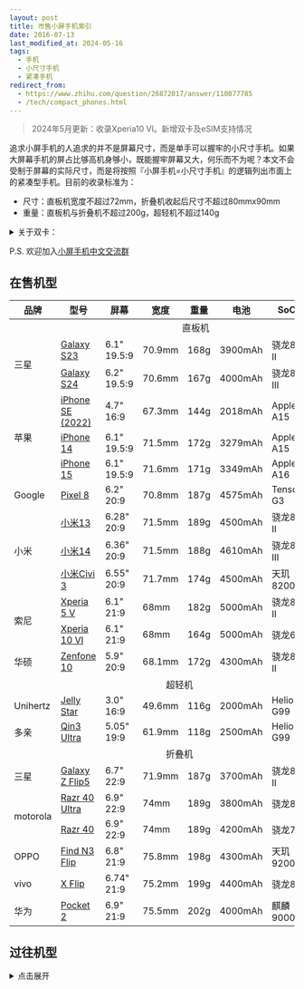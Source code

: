 ```yaml
---
layout: post
title: 市售小屏手机索引
date: 2016-07-13
last_modified_at: 2024-05-16
tags:
  - 手机
  - 小尺寸手机
  - 紧凑手机
redirect_from:
  - https://www.zhihu.com/question/26872017/answer/110877785
  - /tech/compact_phones.html
---
```

> 2024年5月更新：收录Xperia10 VI。新增双卡及eSIM支持情况

追求小屏手机的人追求的并不是屏幕尺寸，而是单手可以握牢的小尺寸手机。如果大屏幕手机的屏占比够高机身够小，既能握牢屏幕又大，何乐而不为呢？本文不会受制于屏幕的实际尺寸，而是将按照『小屏手机=小尺寸手机』的逻辑列出市面上的紧凑型手机。目前的收录标准为：

- 尺寸：直板机宽度不超过72mm，折叠机收起后尺寸不超过80mmx90mm
- 重量：直板机与折叠机不超过200g，超轻机不超过140g

<details><summary>关于双卡：</summary>p代表实体SIM，e代表eSIM。p+p/e代表支持双实体SIM或者实体+eSIM的双卡双待，p+e代表单实体卡槽，可通过eSIM支持双卡双待，p/e+p/e代表支持实体与eSIM任意组合的双卡双待；[ESIM支持情况](https://bmzhp.com/uncategorized/516.html)因销售市场而异。中国移动、中国电信、中国联通的ESIM业务仅限于手表、平板，并没有开放手机端业务，因此表中列出的全部手机的国行版本都是不支持ESIM的。</details>

P.S. 欢迎加入[小屏手机中文交流群](https://t.me/compact_phones)
## 在售机型

<table>
<thead><tr>
	<th>品牌</th>
	<th>型号</th>
	<th>屏幕</th>
	<th>宽度</th>
	<th>重量</th>
	<th>电池</th>
	<th>SoC</th>
	<th>双卡</th>
	<th>年份</th>
</tr>
</thead>
<tbody>
<tr>
	<td colspan="9" style="text-align:center">直板机</td>
</tr>
<tr>
	<td rowspan="2">三星</td>
	<td><a href="https://www.samsung.com/cn/smartphones/galaxy-s23/" target="_blank">Galaxy S23</a></td>
	<td>6.1" 19.5:9</td>
	<td>70.9mm</td>
	<td>168g</td>
	<td>3900mAh</td>
	<td>骁龙8 II</td>
	<td>p+p/e</td>
	<td>2023</td>
</tr>
<tr>
	<td><a href="https://www.samsung.com/cn/smartphones/galaxy-s24/" target="_blank">Galaxy S24</a></td>
	<td>6.2" 19.5:9</td>
	<td>70.6mm</td>
	<td>167g</td>
	<td>4000mAh</td>
	<td>骁龙8 III</td>
	<td>p+p/e</td>
	<td>2024</td>
</tr>
<tr>
	<td rowspan="3">苹果</td>
	<td><a href="https://www.apple.com.cn/iphone-se/" target="_blank">iPhone SE (2022)</a></td>
	<td>4.7" 16:9</td>
	<td>67.3mm</td>
	<td>144g</td>
	<td>2018mAh</td>
	<td>Apple A15</td>
	<td>p+e</td>
	<td>2022</td>
</tr>
<tr>
	<td><a href="https://www.apple.com.cn/iphone-14/" target="_blank">iPhone 14</a></td>
	<td>6.1" 19.5:9</td>
	<td>71.5mm</td>
	<td>172g</td>
	<td>3279mAh</td>
	<td>Apple A15</td>
	<td>p/e+p/e</td>
	<td>2022</td>
</tr>
<tr>
	<td><a href="https://www.apple.com.cn/iphone-15/" target="_blank">iPhone 15</a></td>
	<td>6.1" 19.5:9</td>
	<td>71.6mm</td>
	<td>171g</td>
	<td>3349mAh</td>
	<td>Apple A16</td>
	<td>p/e+p/e</td>
	<td>2023</td>
</tr>
<tr>
	<td rowspan="1">Google</td>
	<td><a href="https://store.google.com/us/product/pixel_8" target="_blank">Pixel 8</a></td>
	<td>6.2" 20:9</td>
	<td>70.8mm</td>
	<td>187g</td>
	<td>4575mAh</td>
	<td>Tensor G3</td>
	<td>p/e+e</td>
	<td>2023</td>
</tr>
<tr>
	<td rowspan="3">小米</td>
	<td><a href="https://www.mi.com/xiaomi-13" target="_blank">小米13</a></td>
	<td>6.28" 20:9</td>
	<td>71.5mm</td>
	<td>189g</td>
	<td>4500mAh</td>
	<td>骁龙8 II</td>
	<td>p+p/e</td>
	<td>2022</td>
</tr>
<tr>
	<td><a href="https://www.mi.com/xiaomi-14" target="_blank">小米14</a></td>
	<td>6.36" 20:9</td>
	<td>71.5mm</td>
	<td>188g</td>
	<td>4610mAh</td>
	<td>骁龙8 III</td>
	<td>p+p/e</td>
	<td>2023</td>
</tr>
<tr>
	<td><a href="https://www.mi.com/xiaomi-civi-3" target="_blank">小米Civi 3</a></td>
	<td>6.55" 20:9</td>
	<td>71.7mm</td>
	<td>174g</td>
	<td>4500mAh</td>
	<td>天玑8200U</td>
	<td>p+p</td>
	<td>2023</td>
</tr>
<tr>
	<td rowspan="2">索尼</td>
	<td><a href="https://www.sonystyle.com.cn/products/xperia/xperia_5m5/xperia_5m5_blue.html" target="_blank">Xperia 5 V</a></td>
	<td>6.1" 21:9</td>
	<td>68mm</td>
	<td>182g</td>
	<td>5000mAh</td>
	<td>骁龙8 II</td>
	<td>p+p/e</td>
	<td>2023</td>
</tr>
<tr>
	<td><a href="https://www.sony.com.hk/zh/smartphones/products/xperia-10m6" target="_blank">Xperia 10 VI</a></td>
	<td>6.1" 21:9</td>
	<td>68mm</td>
	<td>164g</td>
	<td>5000mAh</td>
	<td>骁龙6</td>
	<td>p+p/e</td>
	<td>2024</td>
</tr>
<tr>
	<td>华硕</td>
	<td><a href="https://www.asus.com/us/mobile-handhelds/phones/zenfone/zenfone-10" target="_blank">Zenfone 10</a></td>
	<td>5.9" 20:9</td>
	<td>68.1mm</td>
	<td>172g</td>
	<td>4300mAh</td>
	<td>骁龙8 II</td>
	<td>p+p</td>
	<td>2023</td>
</tr>
<tr>
	<td colspan="8" style="text-align:center">超轻机</td>
</tr>
<tr>
	<td rowspan="1">Unihertz</td>
	<td><a href="https://item.jd.com/10081652740282.html" target="_blank">Jelly Star</a></td>
	<td>3.0" 16:9</td>
	<td>49.6mm</td>
	<td>116g</td>
	<td>2000mAh</td>
	<td>Helio G99</td>
	<td>p+p</td>
	<td>2023</td>
</tr>
<tr>
	<td rowspan="1">多亲</td>
	<td><a href="https://item.jd.com/100062650381.html" target="_blank">Qin3 Ultra</a></td>
	<td>5.05" 19:9</td>
	<td>61.9mm</td>
	<td>118g</td>
	<td>2500mAh</td>
	<td>Helio G99</td>
	<td>p</td>
	<td>2023</td>
</tr>
<tr>
	<td colspan="8" style="text-align:center">折叠机</td>
</tr>
<tr>
	<td rowspan="1">三星</td>
	<td><a href="https://www.samsung.com/cn/smartphones/galaxy-z-flip5/" target="_blank">Galaxy Z Flip5</a></td>
	<td>6.7" 22:9</td>
	<td>71.9mm</td>
	<td>187g</td>
	<td>3700mAh</td>
	<td>骁龙8 II</td>
	<td>p+e</td>
	<td>2023</td>
</tr>
<tr>
	<td rowspan="2">motorola</td>
	<td><a href="https://item.lenovo.com.cn/product/1030281.html" target="_blank">Razr 40 Ultra</a></td>
	<td>6.9" 22:9</td>
	<td>74mm</td>
	<td>189g</td>
	<td>3800mAh</td>
	<td>骁龙8+</td>
	<td>p+p/e</td>
	<td>2023</td>
</tr>
<tr>
	<td><a href="https://item.lenovo.com.cn/product/1030630.html" target="_blank">Razr 40</a></td>
	<td>6.9" 22:9</td>
	<td>74mm</td>
	<td>189g</td>
	<td>4200mAh</td>
	<td>骁龙7</td>
	<td>p+p/e</td>
	<td>2023</td>
</tr>
<tr>
	<td rowspan="1">OPPO</td>
	<td><a href="https://www.oppo.com/cn/smartphones/series-find-n/find-n3-flip/" target="_blank">Find N3 Flip</a></td>
	<td>6.8" 21:9</td>
	<td>75.8mm</td>
	<td>198g</td>
	<td>4300mAh</td>
	<td>天玑9200</td>
	<td>p+p/e</td>
	<td>2023</td>
</tr>
<tr>
	<td rowspan="1">vivo</td>
	<td><a href="https://www.vivo.com.cn/vivo/xflip" target="_blank">X Flip</a></td>
	<td>6.74" 21:9</td>
	<td>75.2mm</td>
	<td>199g</td>
	<td>4400mAh</td>
	<td>骁龙8+</td>
	<td>p+p</td>
	<td>2023</td>
</tr>
<tr>
	<td rowspan="1">华为</td>
	<td><a href="https://consumer.huawei.com/cn/phones/pocket-2/" target="_blank">Pocket 2</a></td>
	<td>6.9" 21:9</td>
	<td>75.5mm</td>
	<td>202g</td>
	<td>4000mAh</td>
	<td>麒麟9000S</td>
	<td>p+p</td>
	<td>2024</td>
</tr>
</tbody>
</table>

## 过往机型

<details><summary>点击展开</summary>
<table>
	<thead><tr>
		<th>品牌</th>
		<th>型号</th>
		<th>屏幕</th>
		<th>宽度</th>
		<th>重量</th>
		<th>电池</th>
		<th>SoC</th>
		<th>年份</th>
	</tr>
	</thead>
	<tbody>
	<tr>
		<td colspan="8" style="text-align:center">折叠机</td>
	</tr>
	<tr>
		<td rowspan="4">三星</td>
		<td>Galaxy Z Flip</td>
		<td>6.7" 22:9</td>
		<td>73.6mm</td>
		<td>183g</td>
		<td>3300mAh</td>
		<td>骁龙855+</td>
		<td>2020</td>
	</tr>
	<tr>
		<td>Galaxy Z Flip 5G</td>
		<td>6.7" 22:9</td>
		<td>73.6mm</td>
		<td>183g</td>
		<td>3300mAh</td>
		<td>骁龙865+</td>
		<td>2020</td>
	</tr>
	<tr>
		<td>Galaxy Z Flip3 5G</td>
		<td>6.7" 22:9</td>
		<td>72.2mm</td>
		<td>183g</td>
		<td>3300mAh</td>
		<td>骁龙888</td>
		<td>2021</td>
	</tr>
	<tr>
	<td>Galaxy Z Flip4</td>
	<td>6.7" 22:9</td>
	<td>71.9mm</td>
	<td>187g</td>
	<td>3700mAh</td>
	<td>骁龙8</td>
	<td>2022</td>
	</tr>
	<tr>
		<td rowspan="3">motorola</td>
		<td>Razr 2019</td>
		<td>6.2" 22:9</td>
		<td>72mm</td>
		<td>205g</td>
		<td>2510mAh</td>
		<td>骁龙710</td>
		<td>2019</td>
	</tr>
	<tr>
		<td>Razr 5G</td>
		<td>6.2" 22:9</td>
		<td>72.6mm</td>
		<td>192g</td>
		<td>2800mAh</td>
		<td>骁龙765G</td>
		<td>2020</td>
	</tr>
	<tr>
		<td>Razr 2022</td>
		<td>6.7" 20:9</td>
		<td>79.8mm</td>
		<td>200g</td>
		<td>3500mAh</td>
		<td>骁龙888</td>
		<td>2022</td>
	</tr>
	<tr>
	<td rowspan="1">OPPO</td>
	<td>Find N2 Flip</td>
	<td>6.8" 21:9</td>
	<td>75.2mm</td>
	<td>191g</td>
	<td>4300mAh</td>
	<td>天玑9000+</td>
	<td>2022</td>
	</tr>
	<tr>
		<td rowspan="2">华为</td>
		<td>P50 Pocket</td>
		<td>6.9" 21:9</td>
		<td>75.5mm</td>
		<td>190g</td>
		<td>4000mAh</td>
		<td>骁龙888</td>
		<td>2021</td>
	</tr>
	<tr>
		<td>Pocket S</td>
		<td>6.9" 21:9</td>
		<td>75.5mm</td>
		<td>190g</td>
		<td>4000mAh</td>
		<td>骁龙778G</td>
		<td>2022</td>
	</tr>
	<tr>
		<td colspan="8" style="text-align:center">直板机</td>
	</tr>
	<tr>
		<td rowspan="13">苹果</td>
		<td>iPhone SE (2016)</td>
		<td>4.0" 16:9</td>
		<td>58.6mm</td>
		<td>113g</td>
		<td>1642mAh</td>
		<td>Apple A9</td>
		<td>2016</td>
	</tr>
	<tr>
		<td>Phone 12 mini</td>
		<td>5.4" 19.5:9</td>
		<td>64.2mm</td>
		<td>133g</td>
		<td>2227mAh</td>
		<td>Apple A14</td>
		<td>2020</td>
	</tr>
	<tr>
		<td>iPhone 13 mini</td>
		<td>5.4" 19.5:9</td>
		<td>64.2mm</td>
		<td>140g</td>
		<td>2406mAh</td>
		<td>Apple A15</td>
		<td>2021</td>
	</tr>
	<tr>
		<td>iPhone 7</td>
		<td>4.7" 16:9</td>
		<td>67.1mm</td>
		<td>138g</td>
		<td>1960mAh</td>
		<td>Apple A10</td>
		<td>2016</td>
	</tr>
	<tr>
		<td>iPhone 8</td>
		<td>4.7" 16:9</td>
		<td>67.3mm</td>
		<td>148g</td>
		<td>1821mAh</td>
		<td>Apple A11</td>
		<td>2017</td>
	</tr>
	<tr>
		<td>iPhone SE (2020)</td>
		<td>4.7" 16:9</td>
		<td>67.3mm</td>
		<td>148g</td>
		<td>1821mAh</td>
		<td>Apple A13</td>
		<td>2020</td>
	</tr>
	<tr>
		<td>iPhone SE (2022)</td>
		<td>4.7" 16:9</td>
		<td>67.3mm</td>
		<td>144g</td>
		<td>2018mAh</td>
		<td>Apple A15</td>
		<td>2022</td>
	</tr>
	<tr>
		<td>iPhone X</td>
		<td>5.8" 19.5:9</td>
		<td>70.9mm</td>
		<td>174g</td>
		<td>2716mAh</td>
		<td>Apple A11</td>
		<td>2017</td>
	</tr>
	<tr>
		<td>iPhone Xs</td>
		<td>5.8" 19.5:9</td>
		<td>70.9mm</td>
		<td>177g</td>
		<td>2658mAh</td>
		<td>Apple A12</td>
		<td>2018</td>
	</tr>
	<tr>
		<td>iPhone 11 Pro</td>
		<td>5.8" 19.5:9</td>
		<td>71.4mm</td>
		<td>188g</td>
		<td>3046mAh</td>
		<td>Apple A13</td>
		<td>2019</td>
	</tr>
	<tr>
		<td>iPhone 12</td>
		<td>6.1" 19.5:9</td>
		<td>71.5mm</td>
		<td>164g</td>
		<td>2815mAh</td>
		<td>Apple A14</td>
		<td>2020</td>
	</tr>
	<tr>
		<td>iPhone 13</td>
		<td>6.1" 19.5:9</td>
		<td>71.5mm</td>
		<td>173g</td>
		<td>3227mAh</td>
		<td>Apple A15</td>
		<td>2021</td>
	</tr>
	<tr>
		<td>iPhone 14</td>
		<td>6.1" 19.5:9</td>
		<td>71.5mm</td>
		<td>173g</td>
		<td>3279mAh</td>
		<td>Apple A15</td>
		<td>2022</td>
	</tr>
	<tr>
		<td rowspan="12">索尼</td>
		<td>Xperia X Compact</td>
		<td>4.6" 16:9</td>
		<td>65mm</td>
		<td>135g</td>
		<td>2700mAh</td>
		<td>骁龙650</td>
		<td>2016</td>
	</tr>
	<tr>
		<td>Xperia XZ1 Compact</td>
		<td>4.6" 16:9</td>
		<td>65mm</td>
		<td>140g</td>
		<td>2700mAh</td>
		<td>骁龙835</td>
		<td>2017</td>
	</tr>
	<tr>
		<td>Xperia XZ2 Compact</td>
		<td>5.0" 18:9</td>
		<td>65mm</td>
		<td>168g</td>
		<td>2870mAh</td>
		<td>骁龙845</td>
		<td>2018</td>
	</tr>
	<tr>
		<td>Xperia Ace (SO-02L)</td>
		<td>5.0" 18:9</td>
		<td>67mm</td>
		<td>154g</td>
		<td>2700mAh</td>
		<td>骁龙630</td>
		<td>2019</td>
	</tr>
	<tr>
		<td>Xperia 10</td>
		<td>6.0" 21:9</td>
		<td>68mm</td>
		<td>162g</td>
		<td>2870mAh</td>
		<td>骁龙630</td>
		<td>2019</td>
	</tr>
	<tr>
		<td>Xperia 10 II</td>
		<td>6.0" 21:9</td>
		<td>69mm</td>
		<td>151g</td>
		<td>3600mAh</td>
		<td>骁龙665</td>
		<td>2020</td>
	</tr>
	<tr>
		<td>Xperia 10 III</td>
		<td>6.0" 21:9</td>
		<td>68mm</td>
		<td>169g</td>
		<td>4500mAh</td>
		<td>骁龙690</td>
		<td>2021</td>
	</tr>
	<tr>
		<td>Xperia 10 IV</td>
		<td>6.0" 21:9</td>
		<td>67mm</td>
		<td>161g</td>
		<td>5000mAh</td>
		<td>骁龙695</td>
		<td>2022</td>
	</tr>
	<tr>
		<td>Xperia 10 V</td>
		<td>6.1" 21:9</td>
		<td>68mm</td>
		<td>158g</td>
		<td>5000mAh</td>
		<td>骁龙695</td>
		<td>2023</td>
	</tr>
	<tr>
		<td>Xperia 5</td>
		<td>6.1" 21:9</td>
		<td>68mm</td>
		<td>164g</td>
		<td>3140mAh</td>
		<td>骁龙855</td>
		<td>2019</td>
	</tr>
	<tr>
		<td>Xperia 5 II</td>
		<td>6.1" 21:9</td>
		<td>68mm</td>
		<td>163g</td>
		<td>4000mAh</td>
		<td>骁龙865</td>
		<td>2020</td>
	</tr>
	<tr>
		<td>Xperia 5 III</td>
		<td>6.1" 21:9</td>
		<td>68mm</td>
		<td>168g</td>
		<td>4500mAh</td>
		<td>骁龙888</td>
		<td>2021</td>
	</tr>
	<tr>
		<td>Xperia 5 IV</td>
		<td>6.1" 21:9</td>
		<td>67mm</td>
		<td>172g</td>
		<td>5000mAh</td>
		<td>骁龙8</td>
		<td>2022</td>
	</tr>
	<tr>
		<td rowspan="2">夏普</td>
		<td>AQUOS R Compact</td>
		<td>4.9" 17:9</td>
		<td>66mm</td>
		<td>140g</td>
		<td>2500mAh</td>
		<td>骁龙660</td>
		<td>2017</td>
	</tr>
	<tr>
		<td>AQUOS R2 Compact</td>
		<td>5.2" 19:9</td>
		<td>64mm</td>
		<td>135g</td>
		<td>2500mAh</td>
		<td>骁龙845</td>
		<td>2019</td>
	</tr>
	<tr>
		<td rowspan="2">华硕</td>
		<td>Zenfone 8</td>
		<td>5.9" 20:9</td>
		<td>68.5mm</td>
		<td>169g</td>
		<td>4000mAh</td>
		<td>骁龙888</td>
		<td>2021</td>
	</tr>
	<tr>
		<td>Zenfone 9</td>
		<td>5.9" 20:9</td>
		<td>68.5mm</td>
		<td>169g</td>
		<td>4300mAh</td>
		<td>骁龙8+</td>
		<td>2022</td>
	</tr>
	<tr>
		<td rowspan="8">三星</td>
		<td>Galaxy S8</td>
		<td>5.8" 18.5:9</td>
		<td>68.1mm</td>
		<td>155g</td>
		<td>3000mAh</td>
		<td>骁龙835</td>
		<td>2017</td>
	</tr>
	<tr>
		<td>Galaxy S9</td>
		<td>5.8" 18.5:9</td>
		<td>68.7mm</td>
		<td>163g</td>
		<td>3000mAh</td>
		<td>骁龙845</td>
		<td>2018</td>
	</tr>
	<tr>
		<td>Galaxy S10e</td>
		<td>5.8" 19:9</td>
		<td>69.9mm</td>
		<td>150g</td>
		<td>3100mAh</td>
		<td>骁龙855</td>
		<td>2019</td>
	</tr>
	<tr>
		<td>Galaxy S10</td>
		<td>6.1" 19:9</td>
		<td>70.4mm</td>
		<td>157g</td>
		<td>3400mAh</td>
		<td>骁龙855</td>
		<td>2019</td>
	</tr>
	<tr>
		<td>Galaxy Note10</td>
		<td>6.3" 19:9</td>
		<td>71.8mm</td>
		<td>168g</td>
		<td>3500mAh</td>
		<td>骁龙855</td>
		<td>2019</td>
	</tr>
	<tr>
		<td>Galaxy S20</td>
		<td>6.2" 19.5:9</td>
		<td>69.1mm</td>
		<td>163g</td>
		<td>4000mAh</td>
		<td>骁龙865</td>
		<td>2020</td>
	</tr>
	<tr>
		<td>Galaxy S21 5G</a></td>
		<td>6.2" 20:9</td>
		<td>71.2mm</td>
		<td>169g</td>
		<td>4000mAh</td>
		<td>骁龙888</td>
		<td>2021</td>
	</tr>
	<tr>
		<td>Galaxy S22</a></td>
		<td>6.1" 19.5:9</td>
		<td>70.6mm</td>
		<td>167g</td>
		<td>3700mAh</td>
		<td>骁龙8</td>
		<td>2022</td>
	</tr>
	<tr>
		<td rowspan="5">小米</td>
		<td>小米6</td>
		<td>5.15" 16:9</td>
		<td>70.5mm</td>
		<td>168g</td>
		<td>3350mAh</td>
		<td>骁龙835</td>
		<td>2017</td>
	</tr>
	<tr>
		<td>小米9 SE</td>
		<td>5.97" 19.5:9</td>
		<td>70.5mm</td>
		<td>155g</td>
		<td>3070mAh</td>
		<td>骁龙712</td>
		<td>2019</td>
	</tr>
	<tr>
		<td>小米12</td>
		<td>6.28" 20:9</td>
		<td>69.9mm</td>
		<td>180g</td>
		<td>4500mAh</td>
		<td>骁龙8</td>
		<td>2021</td>
	</tr>
	<tr>
		<td>小米12X</td>
		<td>6.28" 20:9</td>
		<td>69.9mm</td>
		<td>176g</td>
		<td>4500mAh</td>
		<td>骁龙870</td>
		<td>2021</td>
	</tr>
	<tr>
		<td>小米12S</td>
		<td>6.28" 20:9</td>
		<td>69.9mm</td>
		<td>179g</td>
		<td>4500mAh</td>
		<td>骁龙8+</td>
		<td>2022</td>
	</tr>
	<tr>
		<td rowspan="8">Google</td>
		<td>Pixel</td>
		<td>5.0" 16:9</td>
		<td>69.5mm</td>
		<td>143g</td>
		<td>2770mAh</td>
		<td>骁龙821</td>
		<td>2016</td>
	</tr>
	<tr>
		<td>Pixel 2</td>
		<td>5.0" 16:9</td>
		<td>69.7mm</td>
		<td>143g</td>
		<td>2700mAh</td>
		<td>骁龙835</td>
		<td>2017</td>
	</tr>
	<tr>
		<td>Pixel 3</td>
		<td>5.5" 18:9</td>
		<td>68.2mm</td>
		<td>148g</td>
		<td>2915mAh</td>
		<td>骁龙845</td>
		<td>2018</td>
	</tr>
	<tr>
		<td>Pixel 3a</td>
		<td>5.6" 18.5:9</td>
		<td>70.1mm</td>
		<td>147g</td>
		<td>3000mAh</td>
		<td>骁龙670</td>
		<td>2019</td>
	</tr>
	<tr>
		<td>Pixel 4</td>
		<td>5.7" 19:9</td>
		<td>68.8mm</td>
		<td>162g</td>
		<td>2800mAh</td>
		<td>骁龙855</td>
		<td>2019</td>
	</tr>
	<tr>
		<td>Pixel 4a</td>
		<td>5.81" 19.5:9</td>
		<td>69.4mm</td>
		<td>143g</td>
		<td>3140mAh</td>
		<td>骁龙730G</td>
		<td>2020</td>
	</tr>
	<tr>
		<td>Pixel 5</td>
		<td>6.0" 19.5:9</td>
		<td>70.4mm</td>
		<td>151g</td>
		<td>4080mAh</td>
		<td>骁龙765G</td>
		<td>2020</td>
	</tr>
	<tr>
		<td>Pixel 6a</td>
		<td>6.1" 20:9</td>
		<td>71.8mm</td>
		<td>178g</td>
		<td>4410mAh</td>
		<td>Tensor</td>
		<td>2022</td>
	</tr>
	<tr>
		<td rowspan="4">华为</td>
		<td>P10</td>
		<td>5.1" 16:9</td>
		<td>69.3mm</td>
		<td>145g</td>
		<td>3200mAh</td>
		<td>麒麟960</td>
		<td>2017</td>
	</tr>
	<tr>
		<td>P20</td>
		<td>5.8" 18.5:9</td>
		<td>70.8mm</td>
		<td>165g</td>
		<td>3400mAh</td>
		<td>麒麟970</td>
		<td>2018</td>
	</tr>
	<tr>
		<td>P30</td>
		<td>6.1" 19.5:9</td>
		<td>71.4mm</td>
		<td>165g</td>
		<td>3650mAh</td>
		<td>麒麟980</td>
		<td>2019</td>
	</tr>
	<tr>
		<td>P40</a></td>
		<td>6.1" 19.5:9</td>
		<td>71.06mm</td>
		<td>175g</td>
		<td>3800mAh</td>
		<td>麒麟990 5G</td>
		<td>2020</td>
	</tr>
	<tr>
		<td rowspan="2">魅族</td>
		<td>魅族18</td>
		<td>6.2" 20:9</td>
		<td>69.2mm</td>
		<td>162g</td>
		<td>4000mAh</td>
		<td>骁龙8+</td>
		<td>2021</td>
	</tr>
	<tr>
		<td>魅族18s</a></td>
		<td>6.2" 20:9</td>
		<td>69.2mm</td>
		<td>162g</td>
		<td>4000mAh</td>
		<td>骁龙888+</td>
		<td>2021</td>
	</tr>
</tbody>
</table>
</details>